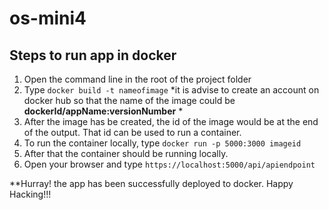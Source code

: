 # os-mini4
## Steps to run app in docker
1. Open the command line in the root of the project folder
2. Type `docker build -t nameofimage`
*it is advise to create an account on docker hub so that the name of the image could be **dockerId/appName:versionNumber** *
3. After the image has be created, the id of the image would be at the end of the output. That id can be used to run a container.
4. To run the container locally, type `docker run -p 5000:3000 imageid`
5. After that the container should be running locally.
6. Open your browser and type `https://localhost:5000/api/apiendpoint`

**Hurray! the app has been successfully deployed to docker. Happy Hacking!!!
